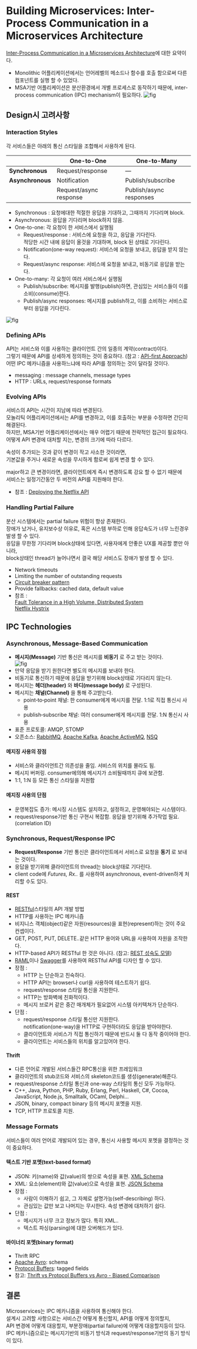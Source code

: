# Building Microservices: Inter-Process Communication in a Microservices Architecture
[Inter-Process Communication in a Microservices Architecture](https://www.nginx.com/blog/building-microservices-inter-process-communication/)에 대한 요약이다.

- Monolithic 어플리케이션에서는 언어레벨의 메소드나 함수를 호출 함으로써 다른 컴포넌트를 실행 할 수 있었다.
- MSA기반 어플리케이션은 분산환경에서 개별 프로세스로 동작하기 때문에, inter-process communication (IPC) mechanism이 필요하다.
![fig](https://www.nginx.com/wp-content/uploads/2015/07/Richardson-microservices-part3-monolith-vs-microservices-1024x518.png "")  

## Design시 고려사항
### Interaction Styles
각 서비스들은 아래의 통신 스타일을 조합해서 사용하게 된다.  

|                 |One-to-One             |One-to-Many            |
|-----------------|-----------------------|-----------------------|
|**Synchronous**	|Request/response	      |—                      |
|**Asynchronous**	|Notification	          |Publish/subscribe      |
|                 |Request/async response	|Publish/async responses|
- Synchronous : 요청에대한 적절한 응답을 기대하고, 그때까지 기다리며 block.
- Asynchronous: 응답을 기다리며 block하지 않음.
- One-to-one: 각 요청이 한 서비스에서 실행됨
  * Request/response : 서비스에 요청을 하고, 응답을 기다린다.  
    적당한 시간 내에 응답이 올것을 기대하며, block 된 상태로 기다린다.
  * Notification(one-way request): 서비스에 요청을 보내고, 응답을 받지 않는다.
  * Request/async response: 서비스에 요청을 보내고, 비동기로 응답을 받는다.  
- One-to-many: 각 요청이 여러 서비스에서 실행됨
  * Publish/subscribe: 메시지를 발행(publish)하면, 관심있는 서비스들이 이를 소비(consume)한다.
  * Publish/async responses: 메시지를 publish하고, 이를 소비하는 서비스로 부터 응답을 기다린다.

![fig](https://www.nginx.com/wp-content/uploads/2015/07/Richardson-microservices-part3-taxi-service-1024x609.png "")

### Defining APIs
API는 서비스와 이를 사용하는 클라이언트 간의 일종의 계약(contract)이다.  
그렇기 때문에 API를 상세하게 정의하는 것이 중요하다. (참고 : [API-first Approach](http://www.programmableweb.com/news/how-to-design-great-apis-api-first-design-and-raml/how-to/2015/07/10))  
어떤 IPC 메카니즘을 사용하느냐에 따라 API를 정의하는 것이 달라질 것이다.  
- messaging : message channels, message types
- HTTP : URLs, request/response formats

### Evolving APIs
서비스의 API는 시간이 지남에 따라 변경된다.  
모놀리틱 어플리케이션에서는 API를 변경하고, 이를 호출하는 부분을 수정하면  간단히 해결된다.  
하지만, MSA기반 어플리케이션에서는 매우 어렵기 때문에 전략적인 접근이 필요하다.  
어떻게 API 변경에 대처할 지는, 변경의 크기에 따라 다르다.  

속성이 추가되는 것과 같이 변경이 작고 사소한 것이라면,  
기본값을 주거나 새로운 속성을 무시하게 함로써 쉽게 변경 할 수 있다.  

major하고 큰 변경이라면, 클라이언트에게 즉시 변경하도록 강요 할 수 없기 때문에  
서비스는 일정기간동안 두 버전의 API를 지원해야 한다.  
- 참조 : [Deploying the Netflix API](http://techblog.netflix.com/2013/08/deploying-netflix-api.html)  

### Handling Partial Failure
분산 시스템에서는 partial failure 위험이 항상 존재한다.  
장애가 났거나, 유지보수상 이유로, 혹은 시스템 부하로 인해 응답속도가 너무 느린경우 발생 할 수 있다.  
응답을 무한정 기다리며 block상태에 있다면, 사용자에게 안좋은 UX를 제공할 뿐만 아니라,  
block상태인 thread가 늘어나면서 결국 해당 서비스도 장애가 발생 할 수 있다.  
- Network timeouts
- Limiting the number of outstanding requests
- [Circuit breaker pattern](http://martinfowler.com/bliki/CircuitBreaker.html)
- Provide fallbacks: cached data, default value
- 참조 :  
[Fault Tolerance in a High Volume, Distributed System](http://techblog.netflix.com/2012/02/fault-tolerance-in-high-volume.html)  
[Netflix Hystrix](https://github.com/Netflix/Hystrix)

## IPC Technologies
### Asynchronous, Message-Based Communication
- **메시지(Message)** 기반 통신은 메시지를 **비동기** 로 주고 받는 것이다.  
![fig](http://www.enterpriseintegrationpatterns.com/img/MessageChannelSolution.gif "Message Channel")
- 만약 응답을 받기 원한다면 별도의 메시지를 보내야 한다.  
- 비동기로 통신하기 때문에 응답을 받기위해 block상태로 기다리지 않는다.
- 메시지는 **헤더(header)** 와 **바디(message body)** 로 구성된다.
- 메시지는 **채널(Channel)** 을 통해 주고받는다.  
  * point‑to‑point 채널: 한 consumer에게 메시지를 전달. 1:1로 직접 통신시 사용
  * publish‑subscribe 채널: 여러 consumer에게 메시지를 전달. 1:N 통신시 사용
- 표준 프로토콜: AMQP, STOMP
- 오픈소스: [RabbitMQ](https://www.rabbitmq.com/), [Apache Kafka](http://kafka.apache.org/), [Apache ActiveMQ](http://activemq.apache.org/), [NSQ](https://github.com/bitly/nsq)

#### 메지징 사용의 장점
- 서비스와 클라이언트간 의존성을 줄임. 서비스의 위치를 몰라도 됨.
- 메시지 버퍼링. consumer에의해 메시지가 소비될때까지 큐에 보관함.
- 1:1, 1:N 등 모든 통신 스타일을 지원함

#### 메지징 사용의 단점
- 운영복잡도 증가: 메시징 시스템도 설치하고, 설정하고, 운영해야되는 시스템이다.
-  request/response기반 통신 구현시 복잡함. 응답을 받기위해 추가작업 필요.(correlation ID)

### Synchronous, Request/Response IPC
- **Request/Response** 기반 통신은 클라이언트에서 서비스로 요청을 **동기** 로 보내는 것이다.
- 응답을 받기위해 클라이언트의 thread는 block상태로 기다린다.
- client code에 *Futures, Rx..* 를 사용하여 asynchronous, event-driven하게 처리할 수도 있다.

#### REST
- [RESTful](https://en.wikipedia.org/wiki/Representational_state_transfer)스타일의 API 개발 방법
- HTTP를 사용하는 IPC 메카니즘
- 비지니스 객체(object)같은 자원(resources)을 표현(represent)하는 것이 주요 컨셉이다.
- GET, POST, PUT, DELETE..같은 HTTP 용어와 URL을 사용하여 자원을 조작한다.
- HTTP-based API가 RESTful 한 것은 아니다. (참고: [REST 성숙도 모델](http://jinson.tistory.com/190))
- [RAML](http://raml.org/)이나 [Swagger](http://swagger.io/)를 사용하여 RESTful API를 디자인 할 수 있다.
- 장점 :
  * HTTP 는 단순하고 친숙하다.
  * HTTP API는 browser나 curl을 사용하여 테스트하기 쉽다.
  * request/response 스타일 통신을 지원한다.
  * HTTP는 방화벽에 친화적이다.
  * 메시지 브로커 같은 중간 매개체가 필요없어 시스템 아키텍쳐가 단순하다.
- 단점 :
  * request/response 스타일 통신만 지원한다.  
    notification(one-way)을 HTTP로 구현하더라도 응답을 받아야한다.
  * 클라이언트와 서비스가 직접 통신하기 때문에 반드시 둘 다 동작 중이어야 한다.
  * 클라이언트는 서비스들의 위치를 알고있어야 한다.

#### Thrift
- 다른 언어로 개발된 서비스들간 RPC통신을 위한 프레임워크
- 클라이언트의 stub코드와 서비스의 skeleton코드를 생성(generate)해준다.
- request/response 스타일 통신과 one-way 스타일의 통신 모두 가능하다.
- C++, Java, Python, PHP, Ruby, Erlang, Perl, Haskell, C#, Cocoa, JavaScript, Node.js, Smalltalk, OCaml, Delphi...
- JSON, binary, compact binary 등의 메시지 포멧을 지원.
- TCP, HTTP 프로토콜 지원.

### Message Formats
서비스들이 여러 언어로 개발되어 있는 경우, 통신시 사용할 메시지 포멧을 결정하는 것이 중요하다.  

#### 텍스트 기반 포멧(text-based format)
- JSON: 키(name)와 값(value)의 쌍으로 속성을 표현. [XML Schema](http://www.w3.org/XML/Schema)
- XML: 요소(element)와 값(value)으로 속성을 표현. [JSON Schema](http://json-schema.org/)
- 장점 :
  * 사람이 이해하기 쉽고, 그 자체로 설명가능(self-describing) 하다.
  * 관심있는 값만 보고 나머지는 무시한다. 속성 변경에 대처하기 쉽다.
- 단점 :
  * 메시지가 너무 크고 정보가 많다. 특히 XML..
  * 텍스트 파싱(parsing)에 대한 오버해드가 있다.

#### 바이너리 포멧(binary format)
- Thrift RPC
- [Apache Avro](https://avro.apache.org/): schema
- [Protocol Buffers](https://developers.google.com/protocol-buffers/docs/overview): tagged fields
- 참고: [Thrift vs Protocol Buffers vs Avro - Biased Comparison](http://www.slideshare.net/IgorAnishchenko/pb-vs-thrift-vs-avro)

## 결론
Microservices는 IPC 메카니즘을 사용하여 통신해야 한다.  
설계시 고려할 사항으로는 서비스간 어떻게 통신할지, API를 어떻게 정의할지,  
API 변경에 어떻게 대응할지, 부분장애(partial failure)에 어떻게 대응할지등이 있다.  
IPC 메카니즘으로는 메시지기반의 비동기 방식과 request/response기반의 동기 방식이 있다.  
